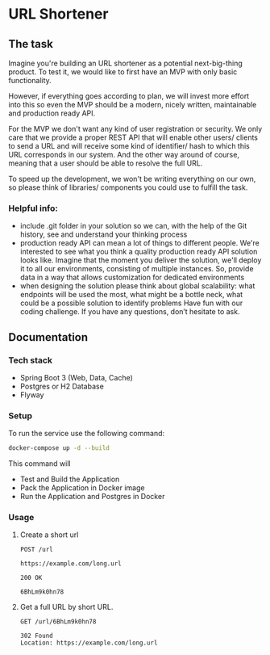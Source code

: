 # URL Shortener

## The task
Imagine you're building an URL shortener as a potential next-big-thing product. To
test it, we would like to first have an MVP with only basic functionality.

However, if everything goes according to plan, we will invest more effort into
this so even the MVP should be a modern, nicely written, maintainable and
production ready API.

For the MVP we don't want any kind of user registration or security. We only care
that we provide a proper REST API that will enable other users/ clients to send a
URL and will receive some kind of identifier/ hash to which this URL corresponds
in our system. And the other way around of course, meaning that a user should be
able to resolve the full URL.

To speed up the development, we won't be writing everything on our own, so please
think of libraries/ components you could use to fulfill the task.

### Helpful info:
- include .git folder in your solution so we can, with the help of the Git
  history, see and understand your thinking process
- production ready API can mean a lot of things to different people. We're
  interested to see what you think a quality production ready API solution looks
  like. Imagine that the moment you deliver the solution, we'll deploy it to all our
  environments, consisting of multiple instances. So, provide data in a way that
  allows customization for dedicated environments
- when designing the solution please think about global scalability: what
  endpoints will be used the most, what might be a bottle neck, what could be a
  possible solution to identify problems
  Have fun with our coding challenge. If you have any questions, don’t hesitate to
  ask.

## Documentation

### Tech stack
- Spring Boot 3 (Web, Data, Cache)
- Postgres or H2 Database
- Flyway

### Setup
To run the service use the following command:
```sh
docker-compose up -d --build
```
This command will
- Test and Build the Application
- Pack the Application in Docker image
- Run the Application and Postgres in Docker

### Usage
1. Create a short url

    ```http
    POST /url
    
    https://example.com/long.url
    ```
    ```
    200 OK
    
    6BhLm9k0hn78
    ```

1. Get a full URL by short URL.
    ```http
    GET /url/6BhLm9k0hn78
    ```
    ```
    302 Found
    Location: https://example.com/long.url
    ```
